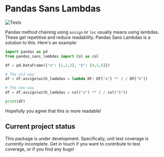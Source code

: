 # Pandas Sans Lambdas

![Tests](https://github.com/jakeantmann/pandas_sans_lambdas/actions/workflows/tests.yml/badge.svg)

Pandas method chaining using `assign` or `loc` usually means using lambdas. These get repetitive and reduce readability. Pandas Sans Lambdas is a solution to this. Here's an example:

``` python
import pandas as pd
from pandas_sans_lambdas import Col as col

df = pd.DataFrame({"a": [1,2,3], "b": [4,5,6]})

# The old way
df = df.assign(with_lambdas = lambda DF: DF["a"] ** 2 / DF["b"])

# The new way
df = df.assign(with_lambdas = col("a") ** 2 / col("b"))

print(df)
```

Hopefully you agree that this is more readable!

## Current project status

This package is under development. Specifically, unit test coverage is currently incomplete. Get in touch if you want to contribute to test coverage, or if you find any bugs!
